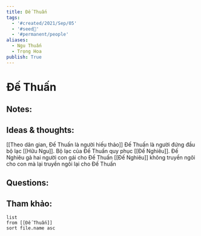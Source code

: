 ```yaml
---
title: Đế Thuấn
tags:
  - '#created/2021/Sep/05'
  - '#seed🥜'
  - '#permanent/people'
aliases:
  - Ngu Thuấn
  - Trọng Hoa
publish: True
---
```

# Đế Thuấn

## Notes:


## Ideas & thoughts:
[[Theo dân gian, Đế Thuấn là người hiếu thảo]]
Đế Thuấn là người đứng đầu bộ lạc [[Hữu Ngu]]. 
Bộ lạc của Đế Thuấn quy phục [[Đế Nghiêu]].
Đế Nghiêu gả hai người con gái cho Đế Thuấn
[[Đế Nghiêu]] không truyền ngôi cho con mà lại truyền ngôi lại cho Đế Thuấn



## Questions:


## Tham khảo:

```dataview
list
from [[Đế Thuấn]]
sort file.name asc
```